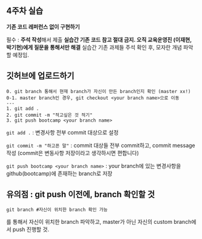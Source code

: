 ## 4주차 실습
**기존 코드 레퍼런스 없이 구현하기**

필수 : **주석 작성**해서 제출
**실습간 기존 코드 참고 절대 금지. 오직 교육운영진 (이재현, 박기현)에게 질문을 통해서만 해결**
실습간 기존 과제들 주석 확인 후, 모자란 개념 파악할 예정임.


## 깃허브에 업로드하기


```git
0. git branch 통해서 현재 branch가 자신이 만든 branch인지 확인 (master xx!)
0-1. master branch인 경우, git checkout <your branch name>으로 이동
---
1. git add .
2. git commit -m "적고싶은 것 적기"
3. git push bootcamp <your branch name>

```

```git add .``` : 변경사항 전부 commit 대상으로 설정

```git commit -m "하고픈 말"``` : commit 대상들 전부 commit하고, commit message 작성 (commit은 변동사항 저장이라고 생각하시면 편합니다)

```git push bootcamp <your branch name>``` : your branch에 있는 변경사항을 github(bootcamp)에 존재하는 branch로 저장
  




## 유의점 : git push 이전에, branch 확인할 것
  ```git
  git branch #자신이 위치한 branch 확인 가능
  ```
  를 통해서 자신이 위치한 branch 파악하고, master가 아닌 자신의 custom branch에서 push 진행할 것.

  
